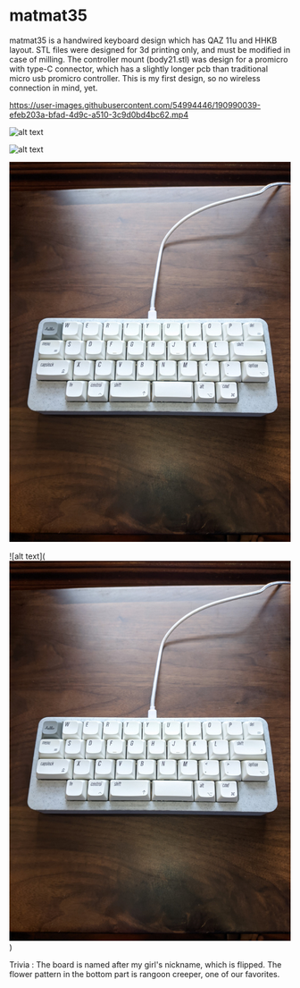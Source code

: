 # matmat35
matmat35 is a handwired keyboard design which has QAZ 11u and HHKB layout.
STL files were designed for 3d printing only, and must be modified in case of milling. The controller mount (body21.stl) was design for a promicro with type-C connector, which has a slightly longer pcb than traditional micro usb promicro controller. This is my first design, so no wireless connection in mind, yet.

https://user-images.githubusercontent.com/54994446/190990039-efeb203a-bfad-4d9c-a510-3c9d0bd4bc62.mp4

![alt text](https://github.com/kienkhuat/matmat35/blob/4ecc0036a1fac5ddfb65b8943ccc5cc10f14dd4a/gallery/301339150_886128702348096_6248170106599973340_n.jpeg)

![alt text](https://github.com/kienkhuat/matmat35/blob/4ecc0036a1fac5ddfb65b8943ccc5cc10f14dd4a/gallery/301220904_1114592789148541_1752761011265037629_n.jpeg)

![alt text](https://github.com/kiencovn/matmat35-keyboard/blob/4ed1d90cb1305aef8cc40c0a18b177cacc030d7a/gallery/2610264e832944771d38.jpg)

![alt text](![alt text](https://github.com/kiencovn/matmat35-keyboard/blob/4ed1d90cb1305aef8cc40c0a18b177cacc030d7a/gallery/2610264e832944771d38.jpg))

Trivia : The board is named after my girl's nickname, which is flipped. The flower pattern in the bottom part is rangoon creeper, one of our favorites. 




